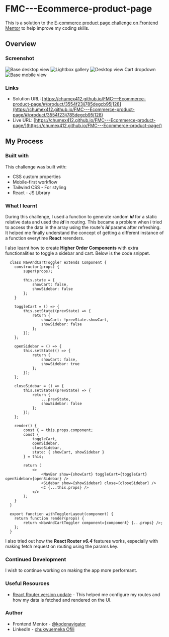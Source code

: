 # FMC---Ecommerce-product-page

This is a solution to the [E-commerce product page challenge on Frontend Mentor](https://www.frontendmentor.io/challenges/ecommerce-product-page-UPsZ9MJp6) to help improve my coding skills.

## Overview

### Screenshot

![Base desktop view](https://res.cloudinary.com/da8vqkdmt/image/upload/v1671986946/Screen_Shot_2022-12-25_at_17.46.25_1_cictyz.png "Base desktop view")
![Lightbox gallery](https://res.cloudinary.com/da8vqkdmt/image/upload/v1671986950/Screen_Shot_2022-12-25_at_17.46.33_1_c7wf3l.png "Lightbox gallery")
![Desktop view Cart dropdown](https://res.cloudinary.com/da8vqkdmt/image/upload/v1671986947/Screen_Shot_2022-12-25_at_17.46.52_1_vt2kdm.png "Desktop view Cart dropdown")
![Base mobile view](https://res.cloudinary.com/da8vqkdmt/image/upload/v1671986591/Screen_Shot_2022-12-24_at_19.34.08_jlicnr.png "Base mobile view")

### Links

- Solution URL: [https://chumex412.github.io/FMC---Ecommerce-product-page/#/product/3554f23ij785degcb95j128](https://chumex412.github.io/FMC---Ecommerce-product-page/#/product/3554f23ij785degcb95j128) 
- Live URL: [https://chumex412.github.io/FMC---Ecommerce-product-page/](https://chumex412.github.io/FMC---Ecommerce-product-page/)

## My Process
### Built with

This challenge was built with:

- CSS custom properties
- Mobile-first workflow
- Tailwind CSS - For styling
- React - JS Library

### What I learnt

During this challenge, I used a function to generate random ***id*** for a static relative data and used the ***id*** in routing. This became a problem when i tried to access the data in the array using the route's ***id*** params after refreshing. It helped me finally understand the concept of getting a different instance of a function everytime **React** rerenders.

I also learnt how to create **Higher Order Components** with extra functionalities to toggle a sidebar and cart. 
Below is the code snippet.

```
  class NavAndCartToggler extends Component {
  	constructor(props) {
  		super(props);

  		this.state = {
  			showCart: false,
  			showSidebar: false
  		};
  	}

  	toggleCart = () => {
  		this.setState((prevState) => {
  			return {
  				showCart: !prevState.showCart,
  				showSidebar: false
  			};
  		});
  	};

  	openSidebar = () => {
  		this.setState(() => {
  			return {
  				showCart: false,
  				showSidebar: true
  			};
  		});
  	};

  	closeSidebar = () => {
  		this.setState((prevState) => {
  			return {
  				...prevState,
  				showSidebar: false
  			};
  		});
  	};

  	render() {
  		const C = this.props.component;
  		const {
  			toggleCart,
  			openSidebar,
  			closeSidebar,
  			state: { showCart, showSidebar }
  		} = this;

  		return (
  			<>
  				<NavBar show={showCart} toggleCart={toggleCart} openSidebar={openSidebar} />
  				<Sidebar show={showSidebar} close={closeSidebar} />
  				<C {...this.props} />
  			</>
  		);
  	}
  }

  export function withTogglerLayout(component) {
  	return function render(props) {
  		return <NavAndCartToggler component={component} {...props} />;
  	};
  }
```

I also tried out how the **React Router** ***v6.4*** features works, especially with making fetch request on routing using the params key.

### Continued Development
I wish to continue working on making the app more performant.

### Useful Resources
- [React Router version update](https://reactrouter.com/en/main/start/overview) - This helped me configure my routes and how my data is fetched and rendered on the UI.

### Author
- Frontend Mentor - [@kodenavigator](https://www.frontendmentor.io/profile/chumex412)
- LinkedIn - [chukwuemeka Ofili](https://www.linkedin.com/in/chukwuemeka-ofili-7589a2156/)